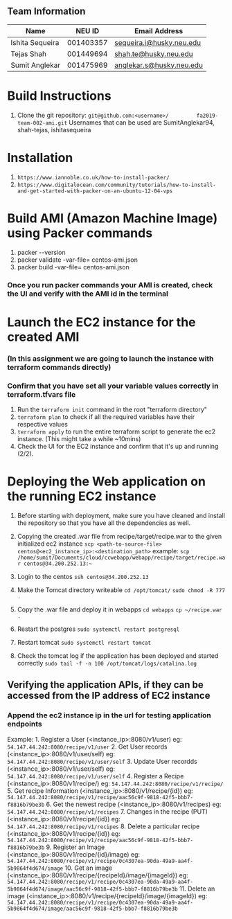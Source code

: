 ## Team Information

| Name | NEU ID | Email Address |
| --- | --- | --- |
| Ishita Sequeira| 001403357 | sequeira.i@husky.neu.edu |
| Tejas Shah | 001449694 | shah.te@husky.neu.edu |
| Sumit Anglekar | 001475969 | anglekar.s@husky.neu.edu |

# Build Instructions
1. Clone the git repository: `git@github.com:<username>/         fa2019-team-002-ami.git`
   Usernames that can be used are SumitAnglekar94, shah-tejas, ishitasequeira

# Installation
1. `https://www.iannoble.co.uk/how-to-install-packer/` 
2. `https://www.digitalocean.com/community/tutorials/how-to-install-and-get-started-with-packer-on-an-ubuntu-12-04-vps`


# Build AMI (Amazon Machine Image) using Packer commands
1. packer --version
2. packer validate -var-file=<local-var-file-name> centos-ami.json
3. packer build -var-file=<local-var-file-name> centos-ami.json

### Once you run packer commands your AMI is created, check the UI and verify with the AMI id in the terminal

# Launch the EC2 instance for the created AMI
### (In this assignment we are going to launch the instance with terraform commands directly)
### Confirm that you have set all your variable values correctly in terraform.tfvars file

1. Run the `terraform init` command in the root "terraform directory"
2. `terraform plan` to check if all the required variables have their respective values
3. `terraform apply` to run the entire terraform script to generate the ec2 instance. (This might take a while ~10mins)
4. Check the UI for the EC2 instance and confirm that it's up and running (2/2).

# Deploying the Web application on the running EC2 instance

1. Before starting with deployment, make sure you have cleaned and install the repository so that you have all the dependencies as well.

1. Copying the created .war file from recipe/target/recipe.war to the given initialized ec2 instance
`scp <path-to-source-file> centos@<ec2_instance_ip>:<destination_path>`
example: `scp /home/sumit/Documents/cloud/ccwebapp/webapp/recipe/target/recipe.war centos@34.200.252.13:~`

2. Login to the centos
`ssh centos@34.200.252.13`

3. Make the Tomcat directory writeable
`cd /opt/tomcat/`
`sudo chmod -R 777 .`

4. Copy the .war file and deploy it in webapps
`cd webapps`
`cp ~/recipe.war .`

5. Restart the postgres
`sudo systemctl restart postgresql`

6. Restart tomcat
`sudo systemctl restart tomcat`

5. Check the tomcat log if the application has been deployed and started correctly
`sudo tail -f -n 100 /opt/tomcat/logs/catalina.log`

## Verifying the application APIs, if they can be accessed from the IP address of EC2 instance

### Append the ec2 instance ip in the url for testing application endpoints 
 Example: 
    1. Register a User (<instance_ip>:8080/v1/user)
    eg: `54.147.44.242:8080/recipe/v1/user`
    2. Get User records (<instance_ip>:8080/v1/user/self)
    eg: `54.147.44.242:8080/recipe/v1/user/self`
    3. Update User recordds (<instance_ip>:8080/v1/user/self)
    eg: `54.147.44.242:8080/recipe/v1/user/self`
    4. Register a Recipe (<instance_ip>:8080/v1/recipe/)
    eg: `54.147.44.242:8080/recipe/v1/recipe/`
    5. Get recipe Information (<instance_ip>:8080/v1/recipe/{id})
    eg: `54.147.44.242:8080/recipe/v1/recipe/aac56c9f-9818-42f5-bbb7-f8816b79be3b`
    6. Get the newest recipe (<instance_ip>:8080/v1/recipes)
    eg: `54.147.44.242:8080/recipe/v1/recipes`
    7. Changes in the recipe (PUT) (<instance_ip>:8080/v1/recipe/{id}) 
    eg: `54.147.44.242:8080/recipe/v1/recipes`
    8. Delete a particular recipe (<instance_ip>:8080/v1/recipe/{id})
    eg: `54.147.44.242:8080/recipe/v1/recipe/aac56c9f-9818-42f5-bbb7-f8816b79be3b`
    9. Register an Image (<instance_ip>:8080/v1/recipe/{id}/image)
    eg: `54.147.44.242:8080/recipe/v1/recipe/0c4307ea-90da-49a9-aa4f-5b9864f4d674/image`
    10. Get an image (<instance_ip>:8080/v1/recipe/{recipeId}/image/{imageId})
    eg: `54.147.44.242:8080/recipe/v1/recipe/0c4307ea-90da-49a9-aa4f-5b9864f4d674/image/aac56c9f-9818-42f5-bbb7-f8816b79be3b`
    11. Delete an image (<instance_ip>:8080/v1/recipe/{recipeId}/image/{imageId})
    eg: `54.147.44.242:8080/recipe/v1/recipe/0c4307ea-90da-49a9-aa4f-5b9864f4d674/image/aac56c9f-9818-42f5-bbb7-f8816b79be3b`
   
